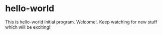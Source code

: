 # hello-world
This is hello-world initial program.
Welcome!. Keep watching for new stuff which will be exciting!
